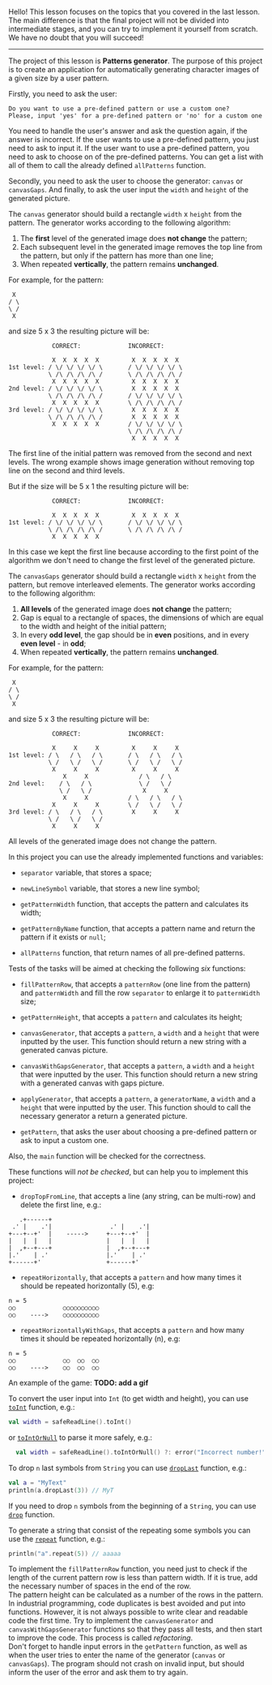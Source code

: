 Hello! This lesson focuses on the topics that you covered in the last lesson.
The main difference is that the final project will not be divided into intermediate stages,
and you can try to implement it yourself from scratch.
We have no doubt that you will succeed!

----

The project of this lesson is **Patterns generator**.
The purpose of this project is to create an application 
for automatically generating character images of a given size by a user pattern.

Firstly, you need to ask the user:
```text
Do you want to use a pre-defined pattern or use a custom one?
Please, input 'yes' for a pre-defined pattern or 'no' for a custom one
```

You need to handle the user's answer and ask the question again, if the answer is incorrect.
If the user wants to use a pre-defined pattern, you just need to ask to input it.
If the user want to use a pre-defined pattern, 
you need to ask to choose on of the pre-defined patterns. 
You can get a list with all of them to call the already defined `allPatterns` function.

Secondly, you need to ask the user to choose the generator: `canvas` or `canvasGaps`.
And finally, to ask the user input the `width` and `height` of the generated picture.


The `canvas` generator should build a rectangle `width` x `height` from the pattern.
The generator works according to the following algorithm:
1) The **first** level of the generated image does **not change** the pattern;
2) Each subsequent level in the generated image removes the top line from the pattern, 
but only if the pattern has more than one line;
3) When repeated **vertically**, the pattern remains **unchanged**.

<div class="hint">
  For example, for the pattern:

```text
 X
/ \
\ /
 X
```

and size 5 x 3 the resulting picture will be:

```text
            CORRECT:             INCORRECT:

            X  X  X  X  X         X  X  X  X  X 
1st level: / \/ \/ \/ \/ \       / \/ \/ \/ \/ \
           \ /\ /\ /\ /\ /       \ /\ /\ /\ /\ /
            X  X  X  X  X         X  X  X  X  X 
2nd level: / \/ \/ \/ \/ \        X  X  X  X  X
           \ /\ /\ /\ /\ /       / \/ \/ \/ \/ \
            X  X  X  X  X        \ /\ /\ /\ /\ / 
3rd level: / \/ \/ \/ \/ \        X  X  X  X  X 
           \ /\ /\ /\ /\ /        X  X  X  X  X 
            X  X  X  X  X        / \/ \/ \/ \/ \ 
                                 \ /\ /\ /\ /\ / 
                                  X  X  X  X  X
```

The first line of the initial pattern was removed from the second and next levels.
The wrong example shows image generation without removing top line on the second and third levels.

But if the size will be 5 x 1 the resulting picture will be:

```text
            CORRECT:             INCORRECT:
 
            X  X  X  X  X         X  X  X  X  X
1st level: / \/ \/ \/ \/ \       / \/ \/ \/ \/ \
           \ /\ /\ /\ /\ /       \ /\ /\ /\ /\ /
            X  X  X  X  X 
```

In this case we kept the first line because according to the first point of the algorithm 
we don't need to change the first level of the generated picture.
</div>

The `canvasGaps` generator should build a rectangle `width` x `height` from the pattern,
but remove interleaved elements.
The generator works according to the following algorithm:
1) **All levels** of the generated image does **not change** the pattern;
2) Gap is equal to a rectangle of spaces, the dimensions 
of which are equal to the width and height of the initial pattern;
3) In every **odd level**, the gap should be in **even** positions, 
and in every **even level** - in **odd**;
4) When repeated **vertically**, the pattern remains **unchanged**.

<div class="hint">
  For example, for the pattern:

```text
 X
/ \
\ /
 X
```

and size 5 x 3 the resulting picture will be:

```text
            CORRECT:             INCORRECT: 
            
            X     X     X         X     X     X 
1st level: / \   / \   / \       / \   / \   / \
           \ /   \ /   \ /       \ /   \ /   \ /
            X     X     X         X     X     X
               X     X              / \   / \
2nd level:    / \   / \             \ /   \ /    
              \ /   \ /              X     X
               X     X           / \   / \   / \
            X     X     X        \ /   \ /   \ /    
3rd level: / \   / \   / \        X     X     X 
           \ /   \ /   \ /
            X     X     X 
```

All levels of the generated image does not change the pattern.
</div>

In this project you can use the already implemented functions and variables:
- `separator` variable, that stores a space;

- `newLineSymbol` variable, that stores a new line symbol;
- `getPatternWidth` function, that accepts the pattern and calculates its width;
- `getPatternByName` function, that accepts a pattern name and return the pattern if it exists or `null`;
- `allPatterns` function, that return names of all pre-defined patterns.

Tests of the tasks will be aimed at checking the following _six_ functions:
- `fillPatternRow`, that accepts a `patternRow` (one line from the pattern) and `patternWidth`
and fill the row `separator` to enlarge it to `patternWidth` size;

- `getPatternHeight`, that accepts a `pattern` and calculates its height;
- `canvasGenerator`, that accepts a `pattern`, a `width` and a `height` that were inputted by the user. 
This function should return a new string with a generated canvas picture.
- `canvasWithGapsGenerator`, that accepts a `pattern`, a `width` and a `height` that were inputted by the user.
This function should return a new string with a generated canvas with gaps picture.
- `applyGenerator`, that accepts a `pattern`, a `generatorName`, a `width` and a `height` that were inputted by the user.
This function should to call the necessary generator a return a generated picture.
- `getPattern`, that asks the user about choosing a pre-defined pattern or ask to input a custom one.

Also, the `main` function will be checked for the correctness.

These functions will _not be checked_, but can help you to implement this project:
- `dropTopFromLine`, that accepts a line (any string, can be multi-row) and delete the first line,
  e.g.:
```text
   .+------+                 
 .' |    .'|                .' |    .'|
+---+--+'  |    ----->     +---+--+'  |
|   |  |   |               |   |  |   |
|  ,+--+---+               |  ,+--+---+
|.'    | .'                |.'    | .' 
+------+'                  +------+'
```

- `repeatHorizontally`, that accepts a `pattern` and how many times it should be repeated horizontally (5), e.g:
```text
n = 5
○○             ○○○○○○○○○○
○○    ---->    ○○○○○○○○○○
```

- `repeatHorizontallyWithGaps`, that accepts a `pattern` and how many times it should be repeated horizontally (n), e.g:
```text
n = 5
○○             ○○  ○○  ○○
○○    ---->    ○○  ○○  ○○
```


An example of the game: **TODO: add a gif**

<div class="hint">

  To convert the user input into <code>Int</code> (to get width and height), 
  you can use <a href="https://kotlinlang.org/api/latest/jvm/stdlib/kotlin.text/to-int.html"><code>toInt</code></a> function, e.g.:
  ```kotlin
  val width = safeReadLine().toInt()
  ```
  or <a href="https://kotlinlang.org/api/latest/jvm/stdlib/kotlin.text/to-int-or-null.html"><code>toIntOrNull</code></a> to parse it more safely, e.g.:
  ```kotlin
    val width = safeReadLine().toIntOrNull() ?: error("Incorrect number!")
  ```
</div>

<div class="hint">

  To drop <code>n</code> last symbols from <code>String</code> you can use <a href="https://kotlinlang.org/api/latest/jvm/stdlib/kotlin.text/drop-last.html"><code>dropLast</code></a> function, e.g.:
  ```kotlin
  val a = "MyText"
  println(a.dropLast(3)) // MyT
  ```
  If you need to drop <code>n</code> symbols from the beginning of a <code>String</code>, you can use <a href="https://kotlinlang.org/api/latest/jvm/stdlib/kotlin.text/drop.html"><code>drop</code></a> function.
</div>

<div class="hint">

  To generate a string that consist of the repeating some symbols you can use the <a href="https://kotlinlang.org/api/latest/jvm/stdlib/kotlin.text/repeat.html"><code>repeat</code></a> function, e.g.:
  ```kotlin
  println("a".repeat(5)) // aaaaa
  ```
</div>


<div class="hint">
  To implement the <code>fillPatternRow</code> function, you need just to check 
  if the length of the current pattern row is less than pattern width. 
  If it is true, add the necessary number of spaces in the end of the row.
</div>

<div class="hint">
  The pattern height can be calculated as a number of the rows in the pattern.
</div>

<div class="hint">
  In industrial programming, code duplicates is best avoided and put into functions. 
  However, it is not always possible to write clear and readable code the first time. 
  Try to implement the <code>canvasGenerator</code> and <code>canvasWithGapsGenerator</code> functions 
  so that they pass all tests, and then start to improve the code. 
  This process is called <i>refactoring</i>.
</div>

<div class="hint">
  Don't forget to handle input errors in the <code>getPattern</code> function, 
  as well as when the user tries to enter the name of the generator (<code>canvas</code> or <code>canvasGaps</code>). 
  The program should not crash on invalid input, but should inform the user of the error and ask them 
  to try again.
</div>
